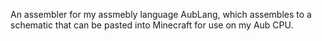 An assembler for my assmebly language AubLang, which assembles to a schematic that can be pasted into Minecraft for use on my Aub CPU. 
